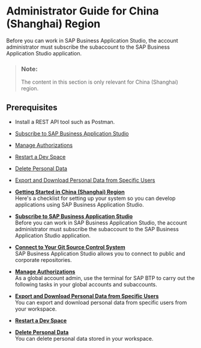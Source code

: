 <!-- loio0813ef876f1e426bbec4b01a8837a315 -->

# Administrator Guide for China \(Shanghai\) Region

Before you can work in SAP Business Application Studio, the account administrator must subscribe the subaccount to the SAP Business Application Studio application.



> ### Note:  
> The content in this section is only relevant for China \(Shanghai\) region.



<a name="loio0813ef876f1e426bbec4b01a8837a315__section_atr_f4s_whb"/>

## Prerequisites

-   Install a REST API tool such as Postman.



-   [Subscribe to SAP Business Application Studio](Subscribe_to_SAP_Business_Application_Studio_b53e261.md)
-   [Manage Authorizations](Manage_Authorizations_4168f83.md)
-   [Restart a Dev Space](Restart_a_Dev_Space_1f54583.md)
-   [Delete Personal Data](Delete_Personal_Data_03da2fa.md)
-   [Export and Download Personal Data from Specific Users](Export_and_Download_Personal_Data_from_Specific_Users_8091e47.md)

-   **[Getting Started in China \(Shanghai\) Region](Getting_Started_in_China_(Shanghai)_Region_a23487f.md)**  
Here's a checklist for setting up your system so you can develop applications using SAP Business Application Studio.
-   **[Subscribe to SAP Business Application Studio](Subscribe_to_SAP_Business_Application_Studio_b53e261.md)**  
Before you can work in SAP Business Application Studio, the account administrator must subscribe the subaccount to the SAP Business Application Studio application.
-   **[Connect to Your Git Source Control System](Connect_to_Your_Git_Source_Control_System_287f444.md)**  
SAP Business Application Studio allows you to connect to public and corporate repositories.
-   **[Manage Authorizations](Manage_Authorizations_4168f83.md)**  
As a global account admin, use the terminal for SAP BTP to carry out the following tasks in your global accounts and subaccounts.
-   **[Export and Download Personal Data from Specific Users](Export_and_Download_Personal_Data_from_Specific_Users_44b5155.md)**  
You can export and download personal data from specific users from your workspace.
-   **[Restart a Dev Space](Restart_a_Dev_Space_b1fe1d9.md)**  

-   **[Delete Personal Data](Delete_Personal_Data_85236af.md)**  
You can delete personal data stored in your workspace.

